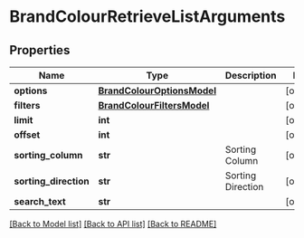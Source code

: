 # BrandColourRetrieveListArguments

## Properties
Name | Type | Description | Notes
------------ | ------------- | ------------- | -------------
**options** | [**BrandColourOptionsModel**](BrandColourOptionsModel.md) |  | [optional] 
**filters** | [**BrandColourFiltersModel**](BrandColourFiltersModel.md) |  | [optional] 
**limit** | **int** |  | [optional] 
**offset** | **int** |  | [optional] 
**sorting_column** | **str** | Sorting Column | [optional] 
**sorting_direction** | **str** | Sorting Direction | [optional] 
**search_text** | **str** |  | [optional] 

[[Back to Model list]](../README.md#documentation-for-models) [[Back to API list]](../README.md#documentation-for-api-endpoints) [[Back to README]](../README.md)


